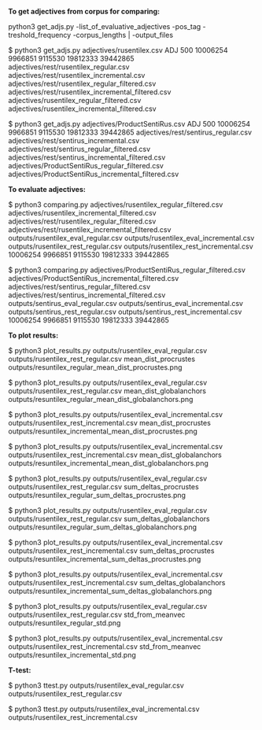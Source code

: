 **To get adjectives from corpus for comparing:**  

python3 get_adjs.py -list_of_evaluative_adjectives -pos_tag -treshold_frequency -corpus_lengths | -output_files

$ python3 get_adjs.py adjectives/rusentilex.csv ADJ 500 10006254 9966851 9115530 19812333 39442865 adjectives/rest/rusentilex_regular.csv adjectives/rest/rusentilex_incremental.csv adjectives/rest/rusentilex_regular_filtered.csv adjectives/rest/rusentilex_incremental_filtered.csv adjectives/rusentilex_regular_filtered.csv adjectives/rusentilex_incremental_filtered.csv

$ python3 get_adjs.py adjectives/ProductSentiRus.csv ADJ 500 10006254 9966851 9115530 19812333 39442865 adjectives/rest/sentirus_regular.csv adjectives/rest/sentirus_incremental.csv adjectives/rest/sentirus_regular_filtered.csv adjectives/rest/sentirus_incremental_filtered.csv adjectives/ProductSentiRus_regular_filtered.csv adjectives/ProductSentiRus_incremental_filtered.csv

**To evaluate adjectives:**  

$ python3 comparing.py adjectives/rusentilex_regular_filtered.csv adjectives/rusentilex_incremental_filtered.csv adjectives/rest/rusentilex_regular_filtered.csv adjectives/rest/rusentilex_incremental_filtered.csv outputs/rusentilex_eval_regular.csv outputs/rusentilex_eval_incremental.csv outputs/rusentilex_rest_regular.csv outputs/rusentilex_rest_incremental.csv 10006254 9966851 9115530 19812333 39442865

$ python3 comparing.py adjectives/ProductSentiRus_regular_filtered.csv adjectives/ProductSentiRus_incremental_filtered.csv adjectives/rest/sentirus_regular_filtered.csv adjectives/rest/sentirus_incremental_filtered.csv outputs/sentirus_eval_regular.csv outputs/sentirus_eval_incremental.csv outputs/sentirus_rest_regular.csv outputs/sentirus_rest_incremental.csv 10006254 9966851 9115530 19812333 39442865

**To plot results:**  

$ python3 plot_results.py outputs/rusentilex_eval_regular.csv outputs/rusentilex_rest_regular.csv mean_dist_procrustes outputs/resuntilex_regular_mean_dist_procrustes.png

$ python3 plot_results.py outputs/rusentilex_eval_regular.csv outputs/rusentilex_rest_regular.csv mean_dist_globalanchors outputs/resuntilex_regular_mean_dist_globalanchors.png

$ python3 plot_results.py outputs/rusentilex_eval_incremental.csv outputs/rusentilex_rest_incremental.csv mean_dist_procrustes outputs/resuntilex_incremental_mean_dist_procrustes.png

$ python3 plot_results.py outputs/rusentilex_eval_incremental.csv outputs/rusentilex_rest_incremental.csv mean_dist_globalanchors outputs/resuntilex_incremental_mean_dist_globalanchors.png

$ python3 plot_results.py outputs/rusentilex_eval_regular.csv outputs/rusentilex_rest_regular.csv sum_deltas_procrustes outputs/resuntilex_regular_sum_deltas_procrustes.png

$ python3 plot_results.py outputs/rusentilex_eval_regular.csv outputs/rusentilex_rest_regular.csv sum_deltas_globalanchors outputs/resuntilex_regular_sum_deltas_globalanchors.png

$ python3 plot_results.py outputs/rusentilex_eval_incremental.csv outputs/rusentilex_rest_incremental.csv sum_deltas_procrustes outputs/resuntilex_incremental_sum_deltas_procrustes.png

$ python3 plot_results.py outputs/rusentilex_eval_incremental.csv outputs/rusentilex_rest_incremental.csv sum_deltas_globalanchors outputs/resuntilex_incremental_sum_deltas_globalanchors.png

$ python3 plot_results.py outputs/rusentilex_eval_regular.csv outputs/rusentilex_rest_regular.csv std_from_meanvec outputs/resuntilex_regular_std.png

$ python3 plot_results.py outputs/rusentilex_eval_incremental.csv outputs/rusentilex_rest_incremental.csv std_from_meanvec outputs/resuntilex_incremental_std.png

**T-test:**  

$ python3 ttest.py outputs/rusentilex_eval_regular.csv outputs/rusentilex_rest_regular.csv

$ python3 ttest.py outputs/rusentilex_eval_incremental.csv outputs/rusentilex_rest_incremental.csv

